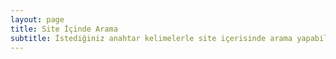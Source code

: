 ```yaml
---
layout: page
title: Site İçinde Arama
subtitle: İstediğiniz anahtar kelimelerle site içerisinde arama yapabilirsiniz.
---
```


<div>
    <script>
    (function() {
        var cx = '017722793365804148012:xyeb_c8pjai';
        var gcse = document.createElement('script');
        gcse.type = 'text/javascript';
        gcse.async = true;
        gcse.src = 'https://cse.google.com/cse.js?cx=' + cx;
        var s = document.getElementsByTagName('script')[0];
        s.parentNode.insertBefore(gcse, s);
    })();
    </script>
    <gcse:search></gcse:search>
<div>